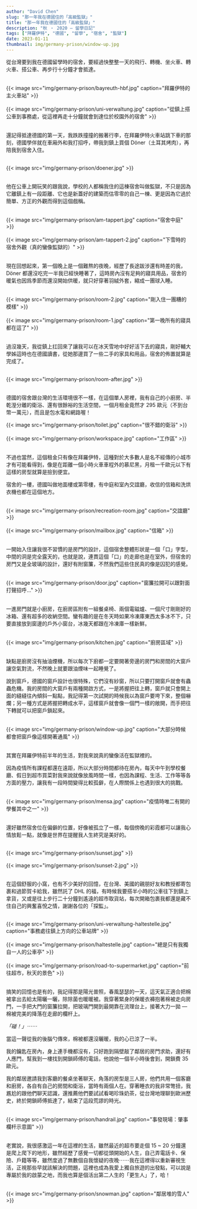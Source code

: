 ```yaml
---
author: "David Chen"
slug: "那一年我在德國住的「高級監獄」"
title: "那一年我在德國住的「高級監獄」"
description: "秋 ・ 2020 — 留學日記"
tags: ["拜羅伊特", "德國", "留學", "宿舍", "監獄"]
date: 2023-01-11
thumbnail: img/germany-prison/window-up.jpg
---
```


從台灣要到我在德國留學時的宿舍，要經過快整整一天的飛行、轉機、坐火車、轉火車、搭公車、再步行十分鐘才會抵達。

<br>

<div class="col-sm-12 col-md-8 mx-auto">
{{< image src="img/germany-prison/bayreuth-hbf.jpg" caption="拜羅伊特的主火車站" >}}
</div>

<br>

<div class="col-sm-12 col-md-8 mx-auto">
{{< image src="img/germany-prison/uni-verwaltung.jpg" caption="從鎮上搭公車到事務處，從這裡再走十分鐘就會到達位於校園外的宿舍" >}}
</div>

<br>

還記得抵達德國的第一天，我跌跌撞撞的搬著行李，在拜羅伊特火車站跳下車的那刻，德國學伴就在車廂外和我打招呼，帶我到鎮上買個 Döner（土耳其烤肉），再陪我到宿舍入住。

<br>

<div class="col-sm-12 col-md-8 mx-auto">
{{< image src="img/germany-prison/doener.jpg" >}}
</div>

<br>


他在公車上開玩笑的跟我說，學校的人都稱我住的這棟宿舍叫做監獄，不只是因為它離鎮上有一段距離、它也是新蓋好的建築而估零零的自己一棟、更是因為它過於簡單、方正的外觀而得到這個戲稱。

<br>

<div class="col-sm-12 col-md-8 mx-auto">
{{< image src="img/germany-prison/am-tappert.jpg" caption="宿舍中庭" >}}
</div>

<br>

<div class="col-sm-12 col-md-8 mx-auto">
{{< image src="img/germany-prison/am-tappert-2.jpg" caption="下雪時的宿舍外觀（真的蠻像監獄的）" >}}
</div>

<br>

現在回想起來，第一個晚上是一個難熬的夜晚，經歷了長途跋涉還有時差的我， Döner 都還沒吃完一半我已經快睡著了，這時房內沒有足夠的寢具用品，宿舍的暖氣也因爲季節而還沒開始供暖，就只好穿著羽絨外套，縮成一團球入睡。

<br>

<div class="col-sm-12 col-md-8 mx-auto">
{{< image src="img/germany-prison/room-2.jpg" caption="剛入住一團糟的模樣" >}}
</div>

<br>

<div class="col-sm-12 col-md-8 mx-auto">
{{< image src="img/germany-prison/room-1.jpg" caption="第一晚所有的寢具都在這了" >}}
</div>

<br>

過沒幾天，我從鎮上扛回來了讓我可以在冰天雪地中好好活下去的寢具，剛好輔大學姊這時也在德國讀書，從她那邊買了一些二手的家具和用品，宿舍的佈置就算是完成了。

<br>

<div class="col-sm-12 col-md-8 mx-auto">
{{< image src="img/germany-prison/room-after.jpg" >}}
</div>

<br>

德國的宿舍跟台灣的生活環境很不一樣，在這個單人房裡，我有自己的小廚房、半乾溼分離的衛浴、還有很餘裕的生活空間，一個月租金竟然才 295 歐元（不到台幣一萬元），而且是包水電和網路喔！

<div class="col-sm-12 col-md-8 mx-auto">
{{< image src="img/germany-prison/toilet.jpg" caption="很不錯的衛浴" >}}
</div>

<br>

<div class="col-sm-12 col-md-8 mx-auto">
{{< image src="img/germany-prison/workspace.jpg" caption="工作區" >}}
</div>

<br>

不過也當然，這個租金只有像在拜羅伊特，這種對於大多數人是名不經傳的小城市才有可能看得到，像是在距離一個小時火車車程外的慕尼黑，月租一千歐元以下有這樣的房型就算是撿到便宜。

宿舍的一樓，德國叫做地面樓或第零樓，有中庭和室內交誼廳，收信的信箱和洗烘衣機也都在這個地方。

<br>

<div class="col-sm-12 col-md-8 mx-auto">
{{< image src="img/germany-prison/recreation-room.jpg" caption="交誼廳" >}}
</div>

<br>

<div class="col-sm-12 col-md-8 mx-auto">
{{< image src="img/germany-prison/mailbox.jpg" caption="信箱" >}}
</div>

<br>

一開始入住讓我很不習慣的是房門的設計，這個宿舍整體形狀是一個「口」字型，中間的洞是完全露天的，也就是說，連貫這個「口」的走廊也是在室外，但宿舍的房門又是全玻璃的設計，還好有附窗簾，不然我們這些住民真的像是囚犯的感覺。

<br>

<div class="col-sm-12 col-md-8 mx-auto">
{{< image src="img/germany-prison/door.jpg" caption="窗簾拉開可以跟對面打聲招呼..." >}}
</div>

<br>

一進房門就是小廚房，在廚房區附有一組餐桌椅、兩個電磁爐、一個尺寸剛剛好的冰箱、還有超多的收納空間。蠻有趣的是在冬天時如果冷凍庫東西太多冰不下，只要直接放到窗邊的戶外小窗台，冰幾天都跟在冷凍庫一樣新鮮。

<br>

<div class="col-sm-12 col-md-8 mx-auto">
{{< image src="img/germany-prison/kitchen.jpg" caption="廚房區域" >}}
</div>

<br>

缺點是廚房沒有抽油煙機，所以每次下廚都一定要開著旁邊的房門和房間的大窗戶讓空氣對流，不然晚上就要跟油煙味一起睡覺了。

說到窗戶，德國的窗戶設計也很特殊，它們沒有紗窗，所以只要打開窗戶就會有蟲蟲危機。我的房間的大窗戶有兩種開啟方式，一是將握把往上轉，窗戶就只會開上面的縫縫往內傾斜一點點，我記得第一次試開的時候我以為窗戶要垮下來，整個嚇爛；另一種方式是將握把轉成水平，這樣窗戶就會像一個門一樣的敞開，而手把往下轉就可以把窗戶鎖起來。

<br>

<div class="col-sm-12 col-md-8 mx-auto">
{{< image src="img/germany-prison/window-up.jpg" caption="大部分時候都會把窗戶像這樣開著通風" >}}
</div>

<br>

其實在拜羅伊特前半年的生活，對我來說真的蠻像活在監獄裡的。

因為疫情所有課程都還在遠距，所以大部分時間都待在房內，每天中午到學校餐廳、假日到超市買菜對我來說就像放風時間一樣，也因為課程、生活、工作等等各方面的壓力，讓我有一段時間變得比較孤僻，在人際關係上也遇到很大的挑戰。

<br>

<div class="col-sm-12 col-md-8 mx-auto">
{{< image src="img/germany-prison/mensa.jpg" caption="疫情時唯二有開的學餐其中之一" >}}
</div>

<br>

還好雖然宿舍位在偏僻的位置，好像被孤立了一樣，每個傍晚的彩霞都可以讓我心情放鬆一點，就像是世界在提醒我人生終究是美好的。

<br>

<div class="col-sm-12 col-md-8 mx-auto">
{{< image src="img/germany-prison/sunset.jpg" >}}
</div>

<br>

<div class="col-sm-12 col-md-8 mx-auto">
{{< image src="img/germany-prison/sunset-2.jpg" >}}
</div>

<br>

在這個舒服的小窩，也有不少美好的回憶，在台灣、美國的親朋好友和教授都寄包裹和過節賀卡給我，雖然託了 DHL 的福，有時候我要搭半小時的公車往下到鎮上拿貨，又或是往上步行二十分鐘到遙遠的超市取貨站，每次開箱包裹我都還是藏不住自己的興奮喜悅之情，謝謝各位的「探監」。

<br>

<div class="col-sm-12 col-md-8 mx-auto">
{{< image src="img/germany-prison/uni-verwaltung-haltestelle.jpg" caption="事務處往鎮上方向的公車站牌" >}}
</div>

<br>

<div class="col-sm-12 col-md-8 mx-auto">
{{< image src="img/germany-prison/haltestelle.jpg" caption="總是只有我獨自一人的公車亭" >}}
</div>

<br>

<div class="col-sm-12 col-md-8 mx-auto">
{{< image src="img/germany-prison/road-to-supermarket.jpg" caption="前往超市，秋天的景色" >}}
</div>

<br>

搞笑的回憶也是有的，我記得那是陽光普照，春風瑟瑟的一天，這天氣正適合把棉被拿出去給太陽曬一曬，除除菌也暖暖被。我穿著緊身的保暖衣褲抱著棉被走向房門，一手把大門的窗簾拉開，把玻璃門開到最開靠在流理台上，接著大力一拋 — 棉被完美的降落在走廊的欄杆上。

*「碰！」⋯⋯*

當這一聲從我的後腦勺傳來，棉被都還沒曬暖，我的心已涼了一半。

我的鑰匙在房內，身上連手機都沒有，只好跑到隔壁敲了鄰居的房門求助，還好有人應門，幫我到一樓找到開鎖師傅的電話，他說他一個半小時後會到，開鎖費 35 歐元。

我的鄰居邀請我到客廳的餐桌坐著聊天，角落的房型是三人房，他們共用一個客廳和廚房，各自有自己的房間和衛浴，當時有兩個人在。穿著睡衣的我非常彆扭，我尷尬的跟他們聊天認識，還推薦他們要試試看喝珍珠奶茶，從台灣地理聊到歐洲歷史，終於開鎖師傅抵達了，結束了這段荒謬的時光。

<br>

<div class="col-sm-12 col-md-8 mx-auto">
{{< image src="img/germany-prison/handrail.jpg" caption="事發現場：肇事欄杆示意圖" >}}
</div>

<br>

老實說，我很感激這一年在這裡的生活，雖然最近的超市要走個 15 ~ 20 分鐘還是爬上爬下的地形，雖然經歷了感覺一切都從頭開始的人生，自己弄電話卡、保險、戶籍等等，雖然度過了無數個自我懷疑的夜晚⋯⋯我在這裡得以重新審視生活，正視那些早就該解決的問題，這裡也成為我愛上獨自旅遊的出發點，可以說是專屬於我的啟蒙之地，而我也算是個活出第二人生的「更生人」了，哈！

<br>

<div class="col-sm-12 col-md-8 mx-auto">
{{< image src="img/germany-prison/snowman.jpg" caption="鄰居堆的雪人" >}}
</div>